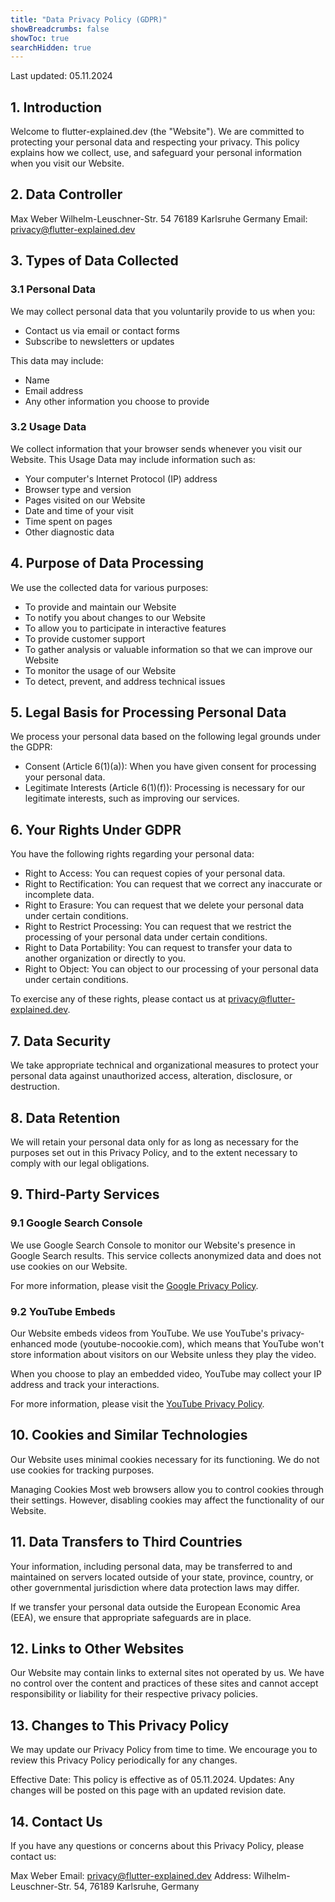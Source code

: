 ```yaml
---
title: "Data Privacy Policy (GDPR)"
showBreadcrumbs: false
showToc: true
searchHidden: true
---
```


Last updated: 05.11.2024

## 1. Introduction

Welcome to flutter-explained.dev (the "Website"). We are committed to protecting your personal data and respecting your privacy. This policy explains how we collect, use, and safeguard your personal information when you visit our Website.

## 2. Data Controller

Max Weber
Wilhelm-Leuschner-Str. 54
76189 Karlsruhe
Germany
Email: privacy@flutter-explained.dev

## 3. Types of Data Collected

### 3.1 Personal Data

We may collect personal data that you voluntarily provide to us when you:

- Contact us via email or contact forms
- Subscribe to newsletters or updates

This data may include:

- Name
- Email address
- Any other information you choose to provide

### 3.2 Usage Data

We collect information that your browser sends whenever you visit our Website. This Usage Data may include information such as:

- Your computer's Internet Protocol (IP) address
- Browser type and version
- Pages visited on our Website
- Date and time of your visit
- Time spent on pages
- Other diagnostic data

## 4. Purpose of Data Processing

We use the collected data for various purposes:

- To provide and maintain our Website
- To notify you about changes to our Website
- To allow you to participate in interactive features
- To provide customer support
- To gather analysis or valuable information so that we can improve our Website
- To monitor the usage of our Website
- To detect, prevent, and address technical issues

## 5. Legal Basis for Processing Personal Data

We process your personal data based on the following legal grounds under the GDPR:

- Consent (Article 6(1)(a)): When you have given consent for processing your personal data.
- Legitimate Interests (Article 6(1)(f)): Processing is necessary for our legitimate interests, such as improving our services.

## 6. Your Rights Under GDPR

You have the following rights regarding your personal data:

- Right to Access: You can request copies of your personal data.
- Right to Rectification: You can request that we correct any inaccurate or incomplete data.
- Right to Erasure: You can request that we delete your personal data under certain conditions.
- Right to Restrict Processing: You can request that we restrict the processing of your personal data under certain conditions.
- Right to Data Portability: You can request to transfer your data to another organization or directly to you.
- Right to Object: You can object to our processing of your personal data under certain conditions.

To exercise any of these rights, please contact us at [privacy@flutter-explained.dev](mailto:privacy@flutter-explained.dev).

## 7. Data Security

We take appropriate technical and organizational measures to protect your personal data against unauthorized access, alteration, disclosure, or destruction.

## 8. Data Retention

We will retain your personal data only for as long as necessary for the purposes set out in this Privacy Policy, and to the extent necessary to comply with our legal obligations.

## 9. Third-Party Services

### 9.1 Google Search Console

We use Google Search Console to monitor our Website's presence in Google Search results. This service collects anonymized data and does not use cookies on our Website.

For more information, please visit the [Google Privacy Policy](https://policies.google.com/privacy?hl=en-US).

### 9.2 YouTube Embeds

Our Website embeds videos from YouTube. We use YouTube's privacy-enhanced mode (youtube-nocookie.com), which means that YouTube won't store information about visitors on our Website unless they play the video.

When you choose to play an embedded video, YouTube may collect your IP address and track your interactions.

For more information, please visit the [YouTube Privacy Policy](https://www.youtube.com/howyoutubeworks/our-commitments/protecting-user-data/).

## 10. Cookies and Similar Technologies

Our Website uses minimal cookies necessary for its functioning. We do not use cookies for tracking purposes.

Managing Cookies
Most web browsers allow you to control cookies through their settings. However, disabling cookies may affect the functionality of our Website.

## 11. Data Transfers to Third Countries

Your information, including personal data, may be transferred to and maintained on servers located outside of your state, province, country, or other governmental jurisdiction where data protection laws may differ.

If we transfer your personal data outside the European Economic Area (EEA), we ensure that appropriate safeguards are in place.

## 12. Links to Other Websites

Our Website may contain links to external sites not operated by us. We have no control over the content and practices of these sites and cannot accept responsibility or liability for their respective privacy policies.

## 13. Changes to This Privacy Policy

We may update our Privacy Policy from time to time. We encourage you to review this Privacy Policy periodically for any changes.

Effective Date: This policy is effective as of 05.11.2024. Updates: Any changes will be posted on this page with an updated revision date.

## 14. Contact Us

If you have any questions or concerns about this Privacy Policy, please contact us:

Max Weber
Email: [privacy@flutter-explained.dev](mailto:privacy@flutter-explained.dev)
Address: Wilhelm-Leuschner-Str. 54, 76189 Karlsruhe, Germany
